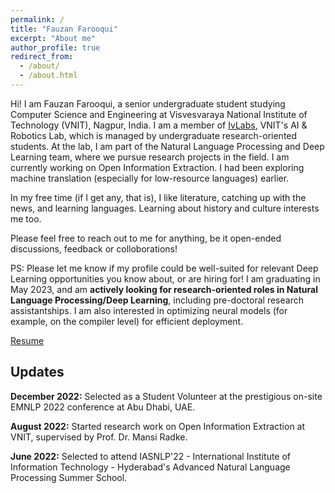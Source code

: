 ```yaml
---
permalink: /
title: "Fauzan Farooqui"
excerpt: "About me"
author_profile: true
redirect_from: 
  - /about/
  - /about.html
---
```


Hi!
I am Fauzan Farooqui, a senior undergraduate student studying Computer Science and Engineering at Visvesvaraya National Institute of Technology (VNIT), Nagpur, India. 
I am a member of [IvLabs](https://www.ivlabs.in/), VNIT's AI & Robotics Lab, which is managed by undergraduate research-oriented students. At the lab, I am part of the Natural Language Processing and Deep Learning team, where we pursue research projects in the field.
I am currently working on Open Information Extraction. I had been exploring machine translation (especially for low-resource languages) earlier.

In my free time (if I get any, that is), I like literature, catching up with the news, and learning languages. Learning about history and culture interests me too.

Please feel free to reach out to me for anything, be it open-ended discussions, feedback or colloborations!

PS: Please let me know if my profile could be well-suited for relevant Deep Learning opportunities you know about, or are hiring for! I am graduating in May 2023, and am **actively looking for research-oriented roles in Natural Language Processing/Deep Learning**, including pre-doctoral research assistantships. I am also interested in optimizing neural models (for example, on the compiler level) for efficient deployment.

[Resume](https://fauzanfarooqui.github.io/files/resume.pdf)

## Updates

**December 2022:** Selected as a Student Volunteer at the prestigious on-site EMNLP 2022 conference at Abu Dhabi, UAE. 

**August 2022:** Started research work on Open Information Extraction at VNIT, supervised by Prof. Dr. Mansi Radke.

**June 2022:** Selected to attend IASNLP'22 - International Institute of Information Technology - Hyderabad's Advanced Natural Language Processing Summer School. 